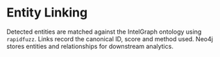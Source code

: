 # Entity Linking

Detected entities are matched against the IntelGraph ontology using `rapidfuzz`. Links record the canonical ID, score and method used. Neo4j stores entities and relationships for downstream analytics.
